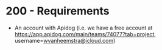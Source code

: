 # 200 - Requirements

- An account with Apidog (i.e. we have a free account at https://app.apidog.com/main/teams/74077?tab=project, username=wvanheemstra@icloud.com)
